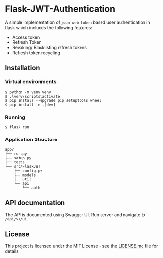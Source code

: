 # Flask-JWT-Authentication
A simple implementation of ```json web token``` based user authentication in flask which includes the following features:
- Access token
- Refresh Token
- Revoking/ Blacklisting refresh tokens
- Refresh token recycling

## Installation
### Virtual environments

``` 
$ python -m venv venv
$ .\venv\scripts\activate
$ pip install --upgrade pip setuptools wheel
$ pip install -e .[dev]
```

### Running
 
```
$ flask run
```

### Application Structure

```
app/
├── run.py
├── setup.py
├── tests
└── src/FlaskJWT
    ├── config.py
    ├── models
    ├── util
    └── api
        └── auth     
```

## API documentation
The API is documented using Swagger UI. Run server and navigate to ```/api/v1/ui```

## License

This project is licensed under the MIT License - see the [LICENSE.md](LICENSE.md) file for details
